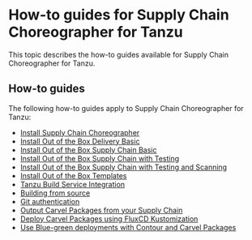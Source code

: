 # How-to guides for Supply Chain Choreographer for Tanzu

This topic describes the how-to guides available for Supply Chain Choreographer for Tanzu.

## <a id='how-to'></a> How-to guides

The following how-to guides apply to Supply Chain Choreographer for Tanzu:

- [Install Supply Chain Choreographer](install-scc.hbs.md)
- [Install Out of the Box Delivery Basic](install-ootb-delivery-basic.hbs.md)
- [Install Out of the Box Supply Chain Basic](install-ootb-sc-basic.hbs.md)
- [Install Out of the Box Supply Chain with Testing](install-ootb-sc-wtest.hbs.md)
- [Install Out of the Box Supply Chain with Testing and Scanning](ootb-supply-chain-testing-scanning.hbs.md)
- [Install Out of the Box Templates](ootb-templates.hbs.md)
- [Tanzu Build Service Integration](tbs.hbs.md)
- [Building from source](building-from-source.hbs.md)
- [Git authentication](git-auth.hbs.md)
- [Output Carvel Packages from your Supply Chain](carvel-package-supply-chain.hbs.md)
- [Deploy Carvel Packages using FluxCD Kustomization](delivery-with-flux.hbs.md)
- [Use Blue-green deployments with Contour and Carvel Packages](blue-green-with-packageinstall.hbs.md)